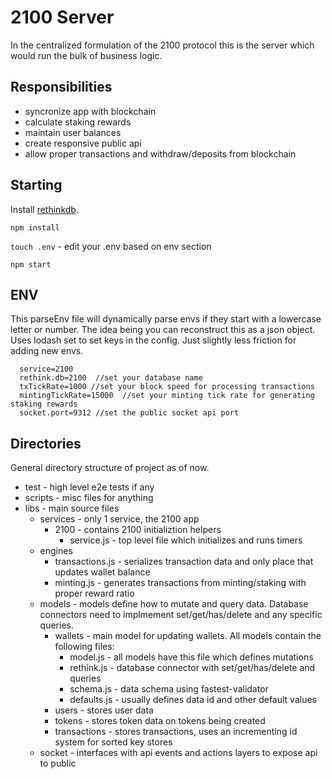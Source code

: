 # 2100 Server
In the centralized formulation of the 2100 protocol this is the server which would run the bulk of business logic.

## Responsibilities
- syncronize app with blockchain
- calculate staking rewards
- maintain user balances
- create responsive public api
- allow proper transactions and withdraw/deposits from blockchain

## Starting
Install [rethinkdb](https://hub.docker.com/_/rethinkdb/).

`npm install`

`touch .env` - edit your .env based on env section

`npm start`

## ENV
This parseEnv file will dynamically parse envs if they start with a lowercase letter or number.
The idea being you can reconstruct this as a json object. Uses lodash set to set keys in the config.
Just slightly less friction for adding new envs.

```
  service=2100
  rethink.db=2100  //set your database name
  txTickRate=1000 //set your block speed for processing transactions
  mintingTickRate=15000  //set your minting tick rate for generating staking rewards
  socket.port=9312 //set the public socket api port
```

## Directories
General directory structure of project as of now.

- test - high level e2e tests if any
- scripts - misc files for anything
- libs - main source files
  - services - only 1 service, the 2100 app
    - 2100 - contains 2100 initializtion helpers
      - service.js - top level file which initializes and runs timers
  - engines 
    - transactions.js - serializes transaction data and only place that updates wallet balance
    - minting.js - generates transactions from minting/staking with proper reward ratio
  - models - models define how to mutate and query data. Database connectors need to implmement set/get/has/delete and any specific queries.
    - wallets - main model for updating wallets. All models contain the following files:
      - model.js - all models have this file which defines mutations
      - rethink.js - database connector with set/get/has/delete and queries
      - schema.js - data schema using fastest-validator
      - defaults.js - usually defines data id and other default values
    - users - stores user data
    - tokens - stores token data on tokens being created
    - transactions - stores transactions, uses an incrementing id system for sorted key stores
  - socket - interfaces with api events and actions layers to expose api to public


    




